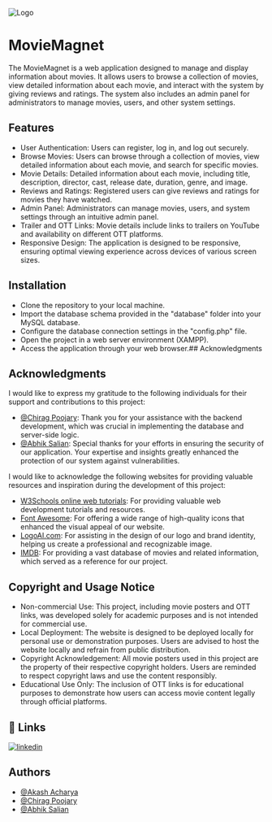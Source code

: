 
![Logo](https://github.com/AkashAcharya03/Movie-Magnet/blob/master/MovieMagnet%20Logo.png?raw=true)


# MovieMagnet

The MovieMagnet is a web application designed to manage and display information about movies. It allows users to browse a collection of movies, view detailed information about each movie, and interact with the system by giving reviews and ratings. The system also includes an admin panel for administrators to manage movies, users, and other system settings.
## Features

- User Authentication: Users can register, log in, and log out securely.
- Browse Movies: Users can browse through a collection of movies, view detailed information about each movie, and search for specific movies.
- Movie Details: Detailed information about each movie, including title, description, director, cast, release date, duration, genre, and image.
- Reviews and Ratings: Registered users can give reviews and ratings for movies they have watched.
- Admin Panel: Administrators can manage movies, users, and system settings through an intuitive admin panel.
- Trailer and OTT Links: Movie details include links to trailers on YouTube and availability on different OTT platforms.
- Responsive Design: The application is designed to be responsive, ensuring optimal viewing experience across devices of various screen sizes.
## Installation

- Clone the repository to your local machine.
- Import the database schema provided in the "database" folder into your MySQL database.
- Configure the database connection settings in the "config.php" file.
- Open the project in a web server environment (XAMPP).
- Access the application through your web browser.## Acknowledgments
## Acknowledgments

I would like to express my gratitude to the following individuals for their support and contributions to this project:

- [@Chirag Poojary](https://github.com/chiragpoojari8): Thank you for your assistance with the backend development, which was crucial in implementing the database and server-side logic.
- [@Abhik Salian](https://github.com/AbhikSalian): Special thanks for your efforts in ensuring the security of our application. Your expertise and insights greatly enhanced the protection of our system against vulnerabilities.

I would like to acknowledge the following websites for providing valuable resources and inspiration during the development of this project:

- [W3Schools online web tutorials](https://www.w3schools.com/): For providing valuable web development tutorials and resources.
- [Font Awesome](https://fontawesome.com/icons): For offering a wide range of high-quality icons that enhanced the visual appeal of our website.
- [LogoAI.com](https://www.logoai.com/): For assisting in the design of our logo and brand identity, helping us create a professional and recognizable image.
- [IMDB](https://www.imdb.com/): For providing a vast database of movies and related information, which served as a reference for our project.
## Copyright and Usage Notice

- Non-commercial Use: This project, including movie posters and OTT links, was developed solely for academic purposes and is not intended for commercial use.
- Local Deployment: The website is designed to be deployed locally for personal use or demonstration purposes. Users are advised to host the website locally and refrain from public distribution.
- Copyright Acknowledgement: All movie posters used in this project are the property of their respective copyright holders. Users are reminded to respect copyright laws and use the content responsibly.
- Educational Use Only: The inclusion of OTT links is for educational purposes to demonstrate how users can access movie content legally through official platforms.
## 🔗 Links

[![linkedin](https://img.shields.io/badge/linkedin-0A66C2?style=for-the-badge&logo=linkedin&logoColor=white)](https://www.linkedin.com/in/akashacharya03/)


## Authors

- [@Akash Acharya](https://github.com/AkashAcharya03)
- [@Chirag Poojary](https://github.com/chiragpoojari8)
- [@Abhik Salian](https://github.com/AbhikSalian)

